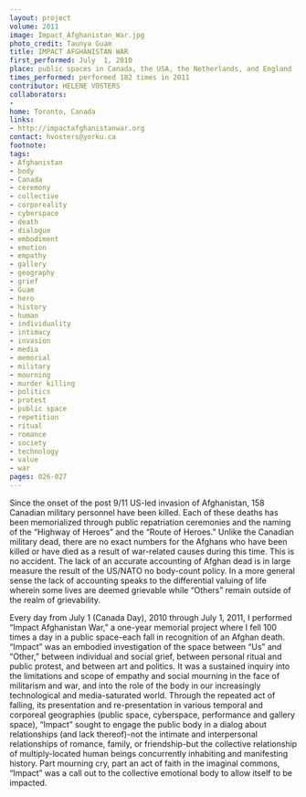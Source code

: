 ```yaml
---
layout: project
volume: 2011
image: Impact_Afghanistan_War.jpg
photo_credit: Taunya Guam
title: IMPACT AFGHANISTAN WAR
first_performed: July  1, 2010
place: public spaces in Canada, the USA, the Netherlands, and England
times_performed: performed 182 times in 2011
contributor: HELENE VOSTERS
collaborators:
- 
home: Toronto, Canada
links:
- http://impactafghanistanwar.org
contact: hvosters@yorku.ca
footnote: 
tags:
- Afghanistan
- body
- Canada
- ceremony
- collective
- corporeality
- cyberspace
- death
- dialogue
- embodiment
- emotion
- empathy
- gallery
- geography
- grief
- Guam
- hero
- history
- human
- individuality
- intimacy
- invasion
- media
- memorial
- military
- mourning
- murder killing
- politics
- protest
- public space
- repetition
- ritual
- romance
- society
- technology
- value
- war
pages: 026-027
---
```


Since the onset of the post 9/11 US-led invasion of Afghanistan, 158 Canadian military personnel have been killed. Each of these deaths has been memorialized through public repatriation ceremonies and the naming of the “Highway of Heroes” and the “Route of Heroes.” Unlike the Canadian military dead, there are no exact numbers for the Afghans who have been killed or have died as a result of war-related causes during this time. This is no accident. The lack of an accurate accounting of Afghan dead is in large measure the result of the US/NATO no body-count policy. In a more general sense the lack of accounting speaks to the differential valuing of life wherein some lives are deemed grievable while “Others” remain outside of the realm of grievability. 

Every day from July 1 (Canada Day), 2010 through July 1, 2011, I performed “Impact Afghanistan War,” a one-year memorial project where I fell 100 times a day in a public space-each fall in recognition of an Afghan death. “Impact” was an embodied investigation of the space between “Us” and “Other,” between individual and social grief, between personal ritual and public protest, and between art and politics. It was a sustained inquiry into the limitations and scope of empathy and social mourning in the face of militarism and war, and into the role of the body in our increasingly technological and media-saturated world. Through the repeated act of falling, its presentation and re-presentation in various temporal and corporeal geographies (public space, cyberspace, performance and gallery space), “Impact” sought to engage the public body in a dialog about relationships (and lack thereof)-not the intimate and interpersonal relationships of romance, family, or friendship-but the collective relationship of multiply-located human beings concurrently inhabiting and manifesting history. Part mourning cry, part an act of faith in the imaginal commons, “Impact” was a call out to the collective emotional body to allow itself to be impacted.
